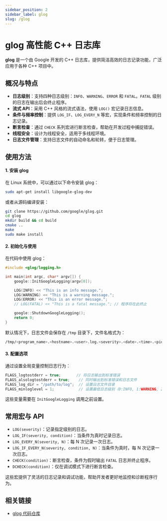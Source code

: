 ```yaml
---
sidebar_position: 2
sidebar_label: glog
slug: /glog
---
```


# glog 高性能 C++ 日志库

**glog** 是一个由 Google 开发的 C++ 日志库，提供简洁高效的日志记录功能，广泛应用于各种 C++ 项目中。



## 概况与特点

- **日志级别**：支持四种日志级别：`INFO`、`WARNING`、`ERROR` 和 `FATAL`。`FATAL` 级别的日志在输出后会终止程序。
- **流式 API**：采用 C++ 风格的流式语法，使用 `LOG()` 宏记录日志信息。
- **条件与频率控制**：提供 `LOG_IF`、`LOG_EVERY_N` 等宏，实现条件和频率控制的日志记录。
- **断言检查**：通过 `CHECK` 系列宏进行断言检查，帮助在开发过程中捕捉错误。
- **线程安全**：设计为线程安全，适用于多线程环境。
- **日志文件管理**：支持日志文件的自动命名和轮转，便于日志管理。



## 使用方法

#### 1. 安装 glog

在 Linux 系统中，可以通过以下命令安装 glog：

```bash
sudo apt-get install libgoogle-glog-dev
```

或者从源码编译安装：

```bash
git clone https://github.com/google/glog.git
cd glog
mkdir build && cd build
cmake ..
make
sudo make install
```

#### 2. 初始化与使用

在代码中使用 glog：

```cpp showLineNumbers
#include <glog/logging.h>

int main(int argc, char* argv[]) {
    google::InitGoogleLogging(argv[0]);

    LOG(INFO) << "This is an info message.";
    LOG(WARNING) << "This is a warning message.";
    LOG(ERROR) << "This is an error message.";
    // LOG(FATAL) << "This is a fatal message."; // 程序将在此终止

    google::ShutdownGoogleLogging();
    return 0;
}
```

默认情况下，日志文件会保存在 `/tmp` 目录下，文件名格式为：

```bash
/tmp/<program_name>.<hostname>.<user>.log.<severity>.<date>.<time>.<pid>
```

#### 3. 配置选项

通过设置全局变量控制日志行为：

```cpp showLineNumbers
FLAGS_logtostderr = true;       // 将日志输出到标准错误
FLAGS_alsologtostderr = true;    // 同时输出到标准错误和日志文件
FLAGS_log_dir = "/path/to/log";  // 设置日志文件目录
FLAGS_minloglevel = 1;           // 设置最低日志级别（0:INFO, 1:WARNING, 2:ERROR, 3:FATAL）
```

这些变量需要在 `InitGoogleLogging` 调用之前设置。



## 常用宏与 API

- `LOG(severity)`：记录指定级别的日志。
- `LOG_IF(severity, condition)`：当条件为真时记录日志。
- `LOG_EVERY_N(severity, N)`：每 N 次记录一次日志。
- `LOG_IF_EVERY_N(severity, condition, N)`：当条件为真时，每 N 次记录一次日志。
- `CHECK(condition)`：断言检查，条件为假时输出 `FATAL` 日志并终止程序。
- `DCHECK(condition)`：仅在调试模式下进行断言检查。

这些宏提供了灵活的日志记录和调试功能，帮助开发者更好地监控和诊断程序行为。



## 相关链接

- [glog 代码仓库](https://github.com/google/glog)
